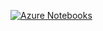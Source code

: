 [![Azure Notebooks](https://notebooks.azure.com/launch.png)](https://notebooks.azure.com/import/gh/MUIC-Numerical-Methods-2018/Exercise-8)